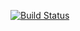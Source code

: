 [![Build Status](https://travis-ci.org/negebauer/WifiUC.svg?branch=master)](https://travis-ci.org/negebauer/WifiUC)
